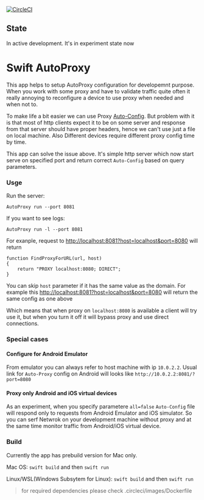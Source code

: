 [![CircleCI](https://circleci.com/gh/yamsergey/swift-autoproxy.svg?style=svg)](https://circleci.com/gh/yamsergey/swift-autoproxy)

## State 
In active development. It's in experiment state now

# Swift AutoProxy

This app helps to setup AutoProxy configuration for developemnt purpose.
When you work with some proxy and have to validate traffic quite often it really annoying to reconfigure a device to use proxy when needed and when not to.

To make life a bit easier we can use Proxy [Auto-Config](https://en.wikipedia.org/wiki/Proxy_auto-config). But problem with it is that most of http clients expect it to be on some server and response from that server should have proper headers, hence we can't use just a file on local machine.  Also Different devices require different proxy config time by time.

This app can solve the issue above. It's simple http server which now start serve on specified port and return correct `Auto-Config` based on query parameters.

### Usge 

Run the server:
```
AutoProxy run --port 8081
```

If you want to see logs:
```
AutoProxy run -l --port 8081
```

For exanple, request to [http://localhost:8081?host=localhost&port=8080](http://localhost:8081/?host=localhost&port=8080) will return
```
function FindProxyForURL(url, host)
{
    return "PROXY localhost:8080; DIRECT";
}

```

You can skip `host` parameter if it has the same value as the domain. For example this [http://localhost:8081?host=localhost&port=8080](http://localhost:8081/?port=8080) will return the same config as one above

Which means that when proxy on `localhost:8080` is available a client will try use it, but when you turn it off it will bypass proxy and use direct connections.

### Special cases

#### Configure for Android Emulator
From emulator you can always refer to host machine with ip `10.0.2.2`. Usual link for `Auto-Proxy` config on Android will looks like `http://10.0.2.2:8081/?port=8080` 

#### Proxy only Android and iOS virtual devices
As an experiment, when you specify parametere `all=false` `Auto-Config` file will respond only to requests from Android  Emulator and iOS simulator. So you can serf Netwrok on your development machine without proxy and at the same time monitor traffic from Android/iOS virtual device.


### Build

Currently the app has prebuild version for Mac only.

Mac OS:
`swift build` and then `swift run`

Linux/WSL(Windows Subsytem for Linux):
`swift build` and then `swift run`
> for required dependencies please check .circleci/images/Dockerfile 
